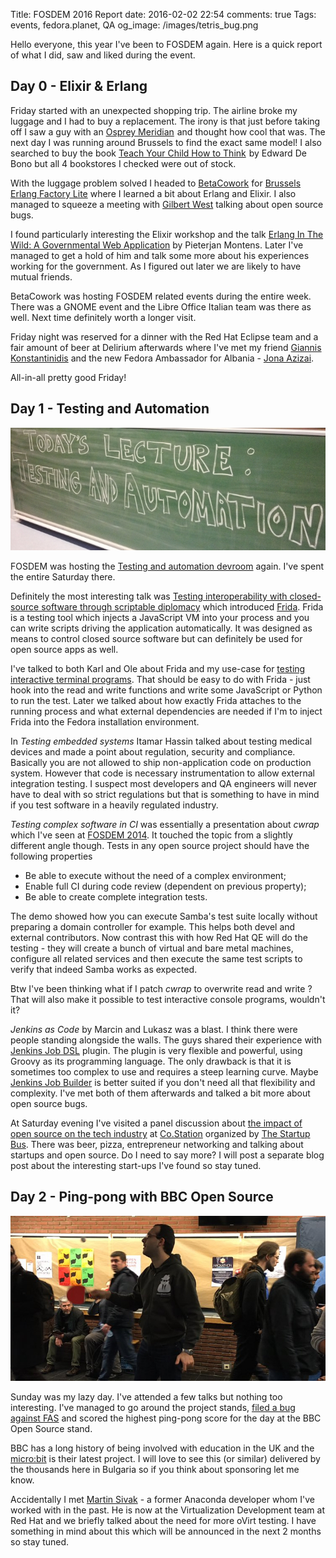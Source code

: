 Title: FOSDEM 2016 Report
date: 2016-02-02 22:54
comments: true
Tags: events, fedora.planet, QA
og_image: /images/tetris_bug.png

Hello everyone, this year I've been to FOSDEM again. Here is a quick report
of what I did, saw and liked during the event.


Day 0 - Elixir & Erlang
-----------------------

Friday started with an unexpected shopping trip. The airline broke
my luggage and I had to buy a replacement. The irony is that just before taking off
I saw a guy with an
<a rel="nofollow" href="http://www.amazon.com/gp/product/B006P65P1W/ref=as_li_tl?ie=UTF8&camp=1789&creative=390957&creativeASIN=B006P65P1W&linkCode=as2&tag=atodorovorg-20&linkId=4VNFFQEDPY5JXCLP">Osprey Meridian</a><img src="http://ir-na.amazon-adsystem.com/e/ir?t=atodorovorg-20&l=as2&o=1&a=B006P65P1W" width="1" height="1" border="0" alt="" style="border:none !important; margin:0px !important;" />
and thought how cool that was. The next day I was running around Brussels to
find the exact same model! I also searched to buy the book
<a rel="nofollow" href="http://www.amazon.com/gp/product/0140238301/ref=as_li_tl?ie=UTF8&camp=1789&creative=390957&creativeASIN=0140238301&linkCode=as2&tag=atodorovorg-20&linkId=3I6DMH5CC6ZGNX5A">Teach Your Child How to Think</a><img src="http://ir-na.amazon-adsystem.com/e/ir?t=atodorovorg-20&l=as2&o=1&a=0140238301" width="1" height="1" border="0" alt="" style="border:none !important; margin:0px !important;" />
by Edward De Bono but all 4 bookstores I checked were out of stock.

With the luggage problem solved I headed to
[BetaCowork](http://betacowork.com) for
[Brussels Erlang Factory Lite](http://www.erlang-factory.com/brussels2016/)
where I learned a bit about Erlang and Elixir. I also managed to squeeze a meeting
with [Gilbert West](http://www.betacowork.com/profile/122/gilbert-west/) talking about
open source bugs.

I found particularly interesting the Elixir workshop and the talk
[Erlang In The Wild: A Governmental Web Application](http://www.erlang-factory.com/brussels2016/pieterjan-montens)
by Pieterjan Montens. Later I've managed to get a hold of him and talk some more
about his experiences working for the government. As I figured out later we
are likely to have mutual friends.

BetaCowork was hosting FOSDEM related events during the entire week.
There was a GNOME event and the Libre Office Italian team was there as well.
Next time definitely worth a longer visit.

Friday night was reserved for a dinner with the Red Hat Eclipse team and
a fair amount of beer at Delirium afterwards where I've met my friend
[Giannis Konstantinidis](https://fedoraproject.org/wiki/User:Giannisk)
and the new Fedora Ambassador for Albania -
[Jona Azizai](https://fedoraproject.org/wiki/User:Jonatoni).

All-in-all pretty good Friday!


Day 1 - Testing and Automation
------------------------------

![Testing and Automation](/images/fosdem/2014/testing_automation.jpg "Testing and Automation")

FOSDEM was hosting the
[Testing and automation devroom](https://fosdem.org/2016/schedule/track/testing_and_automation/)
again. I've spent the entire Saturday there.

Definitely the most interesting talk was
[Testing interoperability with closed-source software through scriptable diplomacy](https://fosdem.org/2016/schedule/event/closed_source_interop/)
which introduced [Frida](http://frida.re). Frida is a testing tool which injects
a JavaScript VM into your process and you can write scripts driving the
application automatically. It was designed as means to control closed source
software but can definitely be used for open source apps as well.

I've talked to both Karl and Ole about Frida and my use-case for
[testing interactive terminal programs]({filename}2016-01-14-controlling-interactive-terminal-programs.markdown).
That should be easy to do with Frida - just hook into the read and write
functions and write some JavaScript or Python to run the test.
Later we talked about how exactly Frida attaches to the running process
and what external dependencies are needed if I'm to inject Frida
into the Fedora installation environment.


In *Testing embedded systems* Itamar Hassin talked about testing medical devices
and made a point about regulation, security and compliance. Basically you are not
allowed to ship non-application code on production system. However that code
is necessary instrumentation to allow external integration testing. I suspect most
developers and QA engineers will never have to deal with so strict
regulations but that is something to have in mind if you test software
in a heavily regulated industry.

*Testing complex software in CI* was essentially a presentation about *cwrap* which
I've seen at
[FOSDEM 2014]({filename}2014-02-03-fosdem-2014-report-day-2-testing-and-automation.markdown).
It touched the topic from a slightly different angle though. Tests in any open source
project should have the following properties

* Be able to execute without the need of a complex environment;
* Enable full CI during code review (dependent on previous property);
* Be able to create complete integration tests.

The demo showed how you can execute Samba's test suite locally without
preparing a domain controller for example. This helps both devel and external
contributors. Now contrast this with how Red Hat QE will do the testing - 
they will create a bunch of virtual and bare metal machines, configure all
related services and then execute the same test scripts to verify that indeed
Samba works as expected.

Btw I've been thinking what if I patch *cwrap* to overwrite read and write ?
That will also make it possible to test interactive console programs,
wouldn't it?


*Jenkins as Code* by Marcin and Lukasz was a blast. I think there were
people standing alongside the walls. The guys shared their experience
with [Jenkins Job DSL](https://github.com/jenkinsci/job-dsl-plugin)
plugin. The plugin is very flexible and powerful,
using Groovy as its programming language. The only drawback is that it is
sometimes too complex to use and requires a steep learning curve. Maybe
[Jenkins Job Builder](http://docs.openstack.org/infra/jenkins-job-builder/)
is better suited if you don't need all that flexibility
and complexity. I've met both of them afterwards and talked a bit more
about open source bugs.

At Saturday evening I've visited a panel discussion about
[the impact of open source on the tech industry](https://www.eventbrite.com/e/startupbusaccelerate-the-impact-of-open-source-software-on-the-tech-industry-tickets-20869395925)
at [Co.Station](http://co-station.com) organized by [The Startup Bus](http://europe.startupbus.com).
There was beer, pizza, entrepreneur networking and talking about startups
and open source. Do I need to say more? I will post a separate blog post
about the interesting start-ups I've found so stay tuned.


Day 2 - Ping-pong with BBC Open Source
--------------------------------------

![ping-pong](/images/bbc_ping_pong.jpg "ping-pong")

Sunday was my lazy day. I've attended a few talks but nothing too interesting.
I've managed to go around the project stands, 
[filed a bug against FAS](https://fedorahosted.org/fedora-infrastructure/ticket/5085)
and scored the highest ping-pong score for the day at the BBC Open Source stand.

BBC has a long history of being involved with education in the UK and the
[micro:bit](https://www.microbit.co.uk) is their latest project. I will love to
see this (or similar) delivered by the thousands here in Bulgaria so if you
think about sponsoring let me know.

Accidentally I met
[Martin Sivak](https://fedoraproject.org/wiki/User:Msivak) - a former
Anaconda developer whom I've worked with in the past. He is now at the
Virtualization Development team at Red Hat and we briefly talked about
the need for more oVirt testing. I have something in mind about this
which will be announced in the next 2 months so stay tuned.


